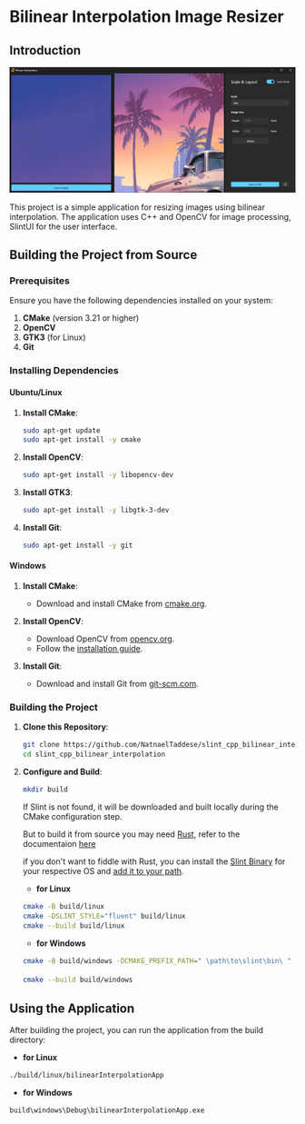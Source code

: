 # Bilinear Interpolation Image Resizer

## Introduction

![App](./screenshots/windows/Screenshot%202024-06-28%20021401.png)

This project is a simple application for resizing images using bilinear interpolation. The application uses C++ and OpenCV for image processing, SlintUI for the user interface.

## Building the Project from Source

### Prerequisites

Ensure you have the following dependencies installed on your system:

1. **CMake** (version 3.21 or higher)
2. **OpenCV**
3. **GTK3** (for Linux)
4. **Git**

### Installing Dependencies

#### Ubuntu/Linux

1. **Install CMake**:

   ```sh
   sudo apt-get update
   sudo apt-get install -y cmake
   ```

2. **Install OpenCV**:

   ```sh
   sudo apt-get install -y libopencv-dev
   ```

3. **Install GTK3**:

   ```sh
   sudo apt-get install -y libgtk-3-dev
   ```

4. **Install Git**:
   ```sh
   sudo apt-get install -y git
   ```

#### Windows

1. **Install CMake**:

   - Download and install CMake from [cmake.org](https://cmake.org/download/).

2. **Install OpenCV**:

   - Download OpenCV from [opencv.org](https://opencv.org/releases/).
   - Follow the [installation guide](https://docs.opencv.org/master/d3/d52/tutorial_windows_install.html).

3. **Install Git**:
   - Download and install Git from [git-scm.com](https://git-scm.com/download/win).

### Building the Project

1. **Clone this Repository**:

   ```sh
   git clone https://github.com/NatnaelTaddese/slint_cpp_bilinear_interpolation.git
   cd slint_cpp_bilinear_interpolation
   ```

2. **Configure and Build**:

   ```sh
   mkdir build
   ```

   If Slint is not found, it will be downloaded and built locally during the CMake configuration step.

   But to build it from source you may need [Rust](https://www.rust-lang.org/tools/install), refer to the documentaion [here](https://www.rust-lang.org/tools/install)

   if you don't want to fiddle with Rust, you can install the [Slint Binary](https://releases.slint.dev/1.6.0/docs/cpp/cmake#install-binary-packages) for your respective OS and [add it to your path](https://www3.ntu.edu.sg/home/ehchua/programming/howto/Environment_Variables.html#zz-2.6).

   - **for Linux**

   ```sh
   cmake -B build/linux
   cmake -DSLINT_STYLE="fluent" build/linux
   cmake --build build/linux
   ```

   - **for Windows**

   ```sh
   cmake -B build/windows -DCMAKE_PREFIX_PATH=" \path\to\slint\bin\ " -DOpenCV_DIR=" \path\to\openCV\opencv\build\x64\vc16\lib "

   cmake --build build/windows
   ```

## Using the Application

After building the project, you can run the application from the build directory:

- **for Linux**

```sh
./build/linux/bilinearInterpolationApp
```

- **for Windows**

```sh
build\windows\Debug\bilinearInterpolationApp.exe
```
